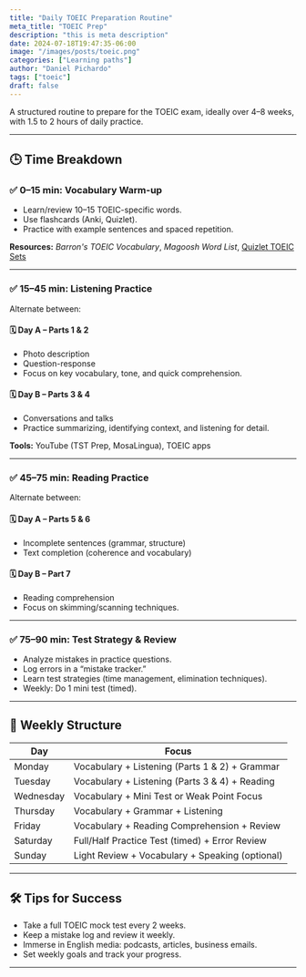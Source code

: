 ```yaml
---
title: "Daily TOEIC Preparation Routine"
meta_title: "TOEIC Prep"
description: "this is meta description"
date: 2024-07-18T19:47:35-06:00
image: "/images/posts/toeic.png"
categories: ["Learning paths"]
author: "Daniel Pichardo"
tags: ["toeic"]
draft: false
---
```


A structured routine to prepare for the TOEIC exam, ideally over 4–8 weeks, with 1.5 to 2 hours of daily practice.

---

## 🕒 Time Breakdown

### ✅ 0–15 min: Vocabulary Warm-up
- Learn/review 10–15 TOEIC-specific words.
- Use flashcards (Anki, Quizlet).
- Practice with example sentences and spaced repetition.

**Resources:** 
_Barron's TOEIC Vocabulary_, 
_Magoosh Word List_, 
[Quizlet TOEIC Sets](https://www.vocabulary.com/lists/196080)  


---

### ✅ 15–45 min: Listening Practice

Alternate between:

#### 🗓 Day A – Parts 1 & 2
- Photo description
- Question-response
- Focus on key vocabulary, tone, and quick comprehension.

#### 🗓 Day B – Parts 3 & 4
- Conversations and talks
- Practice summarizing, identifying context, and listening for detail.

**Tools:** YouTube (TST Prep, MosaLingua), TOEIC apps

---

### ✅ 45–75 min: Reading Practice

Alternate between:

#### 🗓 Day A – Parts 5 & 6
- Incomplete sentences (grammar, structure)
- Text completion (coherence and vocabulary)

#### 🗓 Day B – Part 7
- Reading comprehension
- Focus on skimming/scanning techniques.

---

### ✅ 75–90 min: Test Strategy & Review
- Analyze mistakes in practice questions.
- Log errors in a “mistake tracker.”
- Learn test strategies (time management, elimination techniques).
- Weekly: Do 1 mini test (timed).

---

## 📅 Weekly Structure

| Day       | Focus                                           |
| --------- | ----------------------------------------------- |
| Monday    | Vocabulary + Listening (Parts 1 & 2) + Grammar  |
| Tuesday   | Vocabulary + Listening (Parts 3 & 4) + Reading  |
| Wednesday | Vocabulary + Mini Test or Weak Point Focus      |
| Thursday  | Vocabulary + Grammar + Listening                |
| Friday    | Vocabulary + Reading Comprehension + Review     |
| Saturday  | Full/Half Practice Test (timed) + Error Review  |
| Sunday    | Light Review + Vocabulary + Speaking (optional) |

---

## 🛠 Tips for Success
- Take a full TOEIC mock test every 2 weeks.
- Keep a mistake log and review it weekly.
- Immerse in English media: podcasts, articles, business emails.
- Set weekly goals and track your progress.

---
